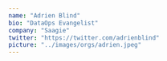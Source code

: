 ```yaml
---
name: "Adrien Blind"
bio: "DataOps Evangelist"
company: "Saagie"
twitter: "https://twitter.com/adrienblind"
picture: "../images/orgs/adrien.jpeg"
---
```

